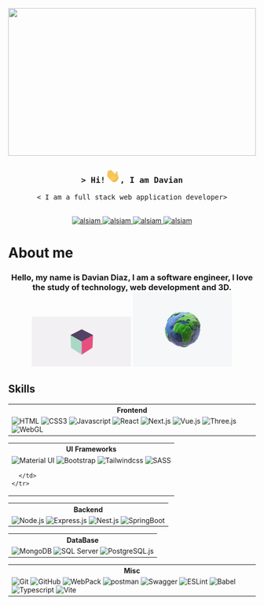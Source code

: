 <!-- Intro  -->
<img src="http://terminal.amorodio.es/files/2023/07/1366_2000-1038x576.jpg" width="100%" height="300">
<h3 align="center">
  <samp>&gt; Hi!<img src="https://raw.githubusercontent.com/ABSphreak/ABSphreak/master/gifs/Hi.gif" width="30px">, I am
    <b>Davian </b>
  </samp>
</h3>
<p align="center">
  <samp>
    < I am a full stack web application developer>
      <br>
      <br>
  </samp>
</p>

<p align="center">
  <a href="" target="_blank">
    <img src="https://img.shields.io/badge/LinkedIn-0077B5?style=for-the-badge&logo=linkedin&logoColor=white"
      alt="alsiam" />
  </a>
  <a href="" target="_blank">
    <img
      src="https://img.shields.io/badge/gmail-%23EA4335?style=for-the-badge&logo=gmail&logoColor=%23EA4335&labelColor=white"
      alt="alsiam" />
  </a>
  <a href="" target="_blank">
    <img src="https://img.shields.io/badge/Facebook-20BEFF?&style=for-the-badge&logo=facebook&logoColor=white"
      alt="alsiam" />
  </a>
  <a href="" target="_blank">
    <img src="https://img.shields.io/badge/Instagram-fe4164?style=for-the-badge&logo=instagram&logoColor=white"
      alt="alsiam" />
  </a>
</p>

<!-- About Section -->

# About me

<h3 align="center">Hello, my name is Davian Diaz, I am a software engineer, I love the study of technology, web
  development and 3D.
  <br />
  <img src="https://github.com/DavianDiazM/DavianDiazM/blob/main/static/spinning-3d-cube.gif" alt="Descripción del GIF"
    width="40%" height="40%" />
  <img src="https://github.com/DavianDiazM/DavianDiazM/blob/main/static/2b07f62987e987d4e53e84aa8b963b83.gif"
    alt="Descripción del GIF" width="40%" height="40%" />

  <br />

  ## Skills

  <table>
    <tr>
      <th>Frontend</th>
    </tr>
    <tr>
      <td>
        <img src="https://img.shields.io/badge/HTML5-E34F26?style=for-the-badge&logo=html5&logoColor=white" alt="HTML">
        <img src="https://img.shields.io/badge/CSS3-1572B6?style=for-the-badge&logo=css3&logoColor=white" alt="CSS3">
        <img
          src="https://img.shields.io/badge/Javascript-F0DB4F?style=for-the-badge&labelColor=black&logo=javascript&logoColor=F0DB4F"
          alt="Javascript">
        <img
          src="https://img.shields.io/badge/-React-61DBFB?style=for-the-badge&labelColor=black&logo=react&logoColor=61DBFB"
          alt="React">
        <img src="https://img.shields.io/badge/next.js-000000?style=for-the-badge&logo=nextdotjs&logoColor=white"
          alt="Next.js">
        <img
          src="https://img.shields.io/badge/Vue.js-%234FC08D?style=for-the-badge&logo=vuedotjs&logoColor=%234FC08D&labelColor=%23dcedf4"
          alt="Vue.js">
        <img
          src="https://img.shields.io/badge/Three.js-%233C3C3D?style=for-the-badge&logo=threedotjs&logoColor=%23000000&labelColor=white"
          alt="Three.js">
        <img
          src="https://img.shields.io/badge/WebGL-%23D81939?style=for-the-badge&logo=webgl&logoColor=%23990000&labelColor=white"
          alt="WebGL">
      </td>
    </tr>
  </table>

  <table>
    <tr>
      <th>UI Frameworks</th>
    </tr>
    <tr>
      <td>
        <img
          src="https://img.shields.io/badge/Material%20UI-%23007FFF?style=for-the-badge&logo=mui&logoColor=%23007FFF&labelColor=%23242424"
          alt="Material UI">
        <img
          src="https://img.shields.io/badge/Bootstrap-%237952B3?style=for-the-badge&logo=bootstrap&logoColor=%237952B3&labelColor=%23dcedf4"
          alt="Bootstrap">
        <img
          src="https://img.shields.io/badge/Tailwindcss-%2306B6D4?style=for-the-badge&logo=tailwindcss&logoColor=%2306B6D4&labelColor=%23242424"
          alt="Tailwindcss">
        <img src="https://img.shields.io/badge/SASS-hotpink.svg?style=for-the-badge&logo=SASS&logoColor=white"
          alt="SASS">

      </td>
    </tr>
  </table>

  <table>
    <tr>
      <th>Backend</th>
    </tr>
    <tr>
      <td>
        <img
          src="https://img.shields.io/badge/Nodejs-3C873A?style=for-the-badge&labelColor=black&logo=node.js&logoColor=3C873A"
          alt="Node.js">
        <img src="https://img.shields.io/badge/Express.js-000000?style=for-the-badge&logo=express&logoColor=white"
          alt="Express.js">
        <img
          src="https://img.shields.io/badge/Nest.js-%23E0234E?style=for-the-badge&logo=nestjs&logoColor=%23E0234E&labelColor=white"
          alt="Nest.js">
        <img
          src="https://img.shields.io/badge/SpringBoot-%236DB33F?style=for-the-badge&logo=spring&logoColor=%236DB33F&labelColor=white"
          alt="SpringBoot">
      </td>
    </tr>
  </table>

  <table>
    <tr>
      <th>DataBase</th>
    </tr>
    <tr>
      <td>
        <img src="https://img.shields.io/badge/MongoDB-4EA94B?style=for-the-badge&logo=mongodb&logoColor=white"
          alt="MongoDB">
        <img src="https://img.shields.io/badge/Sql%20Server-%23990000?style=for-the-badge&labelColor=%23e2e8ec"
          alt="SQL Server">
        <img
          src="https://img.shields.io/badge/PostgreSql-%234169E1?style=for-the-badge&logo=postgresql&logoColor=%234169E1&labelColor=%23e2e8ec"
          alt="PostgreSQL.js">
      </td>
    </tr>
  </table>

  <table>
    <tr>
      <th>Misc</th>
    </tr>
    <tr>
      <td>
        <img src="https://img.shields.io/badge/Git-F05032?style=for-the-badge&logo=git&logoColor=white" alt="Git">
        <img
          src="https://img.shields.io/badge/GitHub-%23181717?style=for-the-badge&logo=github&logoColor=%23181717&labelColor=white"
          alt="GitHub">
        <img src="https://img.shields.io/badge/webpack-%238DD6F9.svg?style=for-the-badge&logo=webpack&logoColor=black"
          alt="WebPack">
        <img src="https://img.shields.io/badge/Postman-FF6C37?style=for-the-badge&logo=postman&logoColor=white"
          alt="postman">
        <img src="https://img.shields.io/badge/-Swagger-%23Clojure?style=for-the-badge&logo=swagger&logoColor=white"
          alt="Swagger">
        <img src="https://img.shields.io/badge/ESLint-4B3263?style=for-the-badge&logo=eslint&logoColor=white"
          alt="ESLint">
        <img src="https://img.shields.io/badge/Babel-F9DC3e?style=for-the-badge&logo=babel&logoColor=black" alt="Babel">
        <img
          src="https://img.shields.io/badge/Typescript-007acc?style=for-the-badge&labelColor=black&logo=typescript&logoColor=007acc"
          alt="Typescript">
        <img
          src="https://img.shields.io/badge/Vite-%23646CFF?style=for-the-badge&logo=vite&logoColor=%23646CFF&labelColor=white"
          alt="Vite">
      </td>
    </tr>
  </table>

  <!--
**DavianDiazM/DavianDiazM** is a ✨ _special_ ✨ repository because its `README.md` (this file) appears on your GitHub profile.

Here are some ideas to get you started:

- 🔭 I’m currently working on ...
- 🌱 I’m currently learning ...
- 👯 I’m looking to collaborate on ...
- 🤔 I’m looking for help with ...
- 💬 Ask me about ...
- 📫 How to reach me: ...
- 😄 Pronouns: ...
- ⚡ Fun fact: ...
-->
